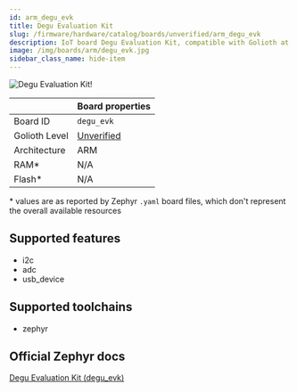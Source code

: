 ```yaml
---
id: arm_degu_evk
title: Degu Evaluation Kit
slug: /firmware/hardware/catalog/boards/unverified/arm_degu_evk
description: IoT board Degu Evaluation Kit, compatible with Golioth at unverified level.
image: /img/boards/arm/degu_evk.jpg
sidebar_class_name: hide-item
---
```


[//]: # (This is an auto-generated file, do not edit! Changes to it will be lost upon re-generation)

![Degu Evaluation Kit!](/img/boards/arm/degu_evk.jpg "Degu Evaluation Kit")

|                | Board properties     |
| -------------  | -------------------- |
| Board ID       | `degu_evk` |
| Golioth Level  | [Unverified](/firmware/hardware#unverified-boards) |
| Architecture   | ARM |
| RAM*           | N/A |
| Flash*         | N/A |

\* values are as reported by Zephyr `.yaml` board files, which don't represent the overall available resources



## Supported features

* i2c
* adc
* usb_device

## Supported toolchains

* zephyr

## Official Zephyr docs

[Degu Evaluation Kit (degu_evk)](https://docs.zephyrproject.org/latest/boards/arm/degu_evk/doc/index.html)
